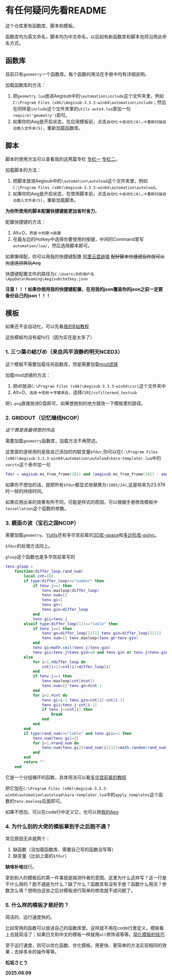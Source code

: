 # 有任何疑问先看README

这个仓库里有函数库、脚本和模板。  

函数库均为英文命名，脚本均为中文命名，以后如有新函数库和脚本也将沿用此命名方式。  

## 函数库

目前只有`geometry`一个函数库。每个函数的用法在手册中均有详细说明。  

加载函数库的方法：

1. 把`geometry.lua`放进Aegisub中的`\automation\include`这个文件夹里，例如`C:\Program Files (x86)\Aegisub-3.3.3-win64\automation\include`；然后在同样是`include`这个文件夹里的`utils-auto4.lua`里加一句`require('geometry')`即可。
2. 如果你的Aeg是开启状态，在应用模板前，点击`自动化`→`自动化(A)…`→`重新扫描自动载入文件夹(S)`，重新加载函数库。  

## 脚本

脚本的使用方法可以查看我的这两篇专栏  [专栏一](https://b23.tv/ITY6Ylx)  [专栏二](https://b23.tv/D5qhCk8)。  

加载脚本的方法：

1. 把脚本放进Aegisub中的`\automation\autoload`这个文件夹里，例如`C:\Program Files (x86)\Aegisub-3.3.3-win64\automation\autoload`。
2. 如果你的Aeg是开启状态，在使用脚本前，点击`自动化`→`自动化(A)…`→`重新扫描自动载入文件夹(S)`，重新加载脚本。  

**为你所使用的脚本配置快捷键能更加省时省力**。  

配置快捷键的方法：  

1. Alt+O，`界面`→`热键`→`新建`
2. 在最左边的Hotkey中选择你要使用的按键，中间的Command里写`automation/lua/`，然后选择脚本即可。  

如果懒得配，你可以用我的快捷键配置  [阿里云盘链接](https://www.alipan.com/s/sbKkXdQmPVM)  ~~配好脚本快捷键后你就可以光速连招爽玩Aeg~~  

快捷键配置文件的路径为`C:\Users\你的用户名\AppData\Roaming\Aegisub\hotkey.json`

**注意！！！如果你想用我的快捷键配置，在用我的json覆盖你的json之前一定要备份自己的json！！！**

## 模板

如果还不会自动化，可以先看[我的B站教程](https://www.bilibili.com/video/BV1KmGTzmEp5?vd_source=6df8fb6687b936d34db1b244f6a15be5)  

这些模板均没有留fx行（因为实在是太多了）  

### 1. 三つ葉の結びめ（来自风平浪静的明天NCED3）

这个模板不需要加载任何函数库，但是需要加载[mod滤镜](https://github.com/qwe7989199/aegisub_scripts/tree/master/VSFilterMod_bin)  

加载mod滤镜的方法：

1. 把dll放进`C:\Program Files (x86)\Aegisub-3.3.3-win64\csri`这个文件夹中
2. Alt+O，`高级`→`视频`→`字幕来自`，选择`CSRI/vsfiltermod_textsub`  

把`1.png`直接放进D盘即可，如果想放别的地方就改一下模板里的路径。  

### 2. GRIDOUT（记忆缝线NCOP）  

*这个算是我最得意的作品*

需要加载`geometry`函数库，加载方法不再赘述。

这里面的逐帧用的是我自己添加的内联变量`$fdur`,你可以在`C:\Program Files (x86)\Aegisub-3.3.3-win64\automation\autoload\kara-templater.lua`中的`varctx`这个表中加一句  

```lua
fdur = aegisub.ms_from_frame(101) and (aegisub.ms_from_frame(101) - aegisub.ms_from_frame(1))/100 or 1001/24
```

如果你不想加的话，就把所有`$fdur`都显式地替换为`(1001/24)`,这是帧率为23.976时一帧的持续时间。  

如果应用出来的效果有所不同，可能是样式的原因，可以根据手册修改模板中`tessellation`这个函数的参数。

### 3. 鏡面の波（宝石之国NCOP）

需要加载`geometry`、[Yutils](https://github.com/Youka/Yutils/blob/T1/src/Yutils.lua)还有多华宫前辈的[3D库-space](https://github.com/WitchCraftWorks66/StupidAss/blob/main/3D%E7%9B%B8%E5%85%B3/%E5%87%BD%E6%95%B0%E5%BA%93/b%E7%AB%99BV1zK4y1Q76i/space.lua)和[多边形库-polyc](https://github.com/WitchCraftWorks66/StupidAss/blob/main/%E5%A4%9A%E8%BE%B9%E5%BD%A2%E5%BA%93/ployc%E4%BC%98%E5%8C%96%E6%9B%B4%E6%96%B0%E7%89%88/polyc.lua)。  

`$fdur`的处理方法同上。

`gloop`这个函数也是多华宫前辈写的

```lua
tenv.gloop =
	function(differ_loop,rand_num)
		local cnt={0}
		if type(differ_loop)=="number" then
			if tenv.j==1 then
				tenv.maxloop(differ_loop)
				tenv.num={}
				tenv.gi=1
				tenv.gn=1
				tenv.gin=differ_loop
			end
			tenv.gii=tenv.j
		elseif type(differ_loop[1])=="table" then
			if tenv.j==1 then
				tenv.gn=differ_loop[1][1] tenv.gin=differ_loop[1][2]
				tenv.num={} tenv.maxloop(tenv.gn*tenv.gin)
			end
			tenv.gi=math.ceil(tenv.j/tenv.gin)
			tenv.gii=tenv.j%tenv.gin==0 and tenv.gin or tenv.j%tenv.gin
		else
			for i=1,#differ_loop do
				cnt[i+1]=cnt[i]+differ_loop[i]
			end
			if tenv.j==1 then
				tenv.maxloop(cnt[#cnt])
				tenv.num={} tenv.gn=#cnt-1
			end
			for i=2,#cnt do
				tenv.gi=i-1 tenv.gin=cnt[i]-cnt[i-1]
				tenv.gii=tenv.j-cnt[i-1]
				if tenv.j<=cnt[i] then
					break
				end
			end
		end
		if type(rand_num)=="table" and tenv.gii==1 then
			tenv.num[tenv.gi]={}
			for i=1,#rand_num do
				tenv.num[tenv.gi][rand_num[i][1]]=math.random(rand_num[i][2],rand_num[i][3])
			end
		end
		return ""
	end
```

它是一个分组循环的函数，具体用法可以看[多华宫前辈的教程](https://www.bilibili.com/video/BV1mv411i7Rm?vd_source=6df8fb6687b936d34db1b244f6a15be5)

把它加在`C:\Program Files (x86)\Aegisub-3.3.3-win64\automation\autoload\kara-templater.lua`中的`apply_templates`这个函数的`tenv.maxloop`后面即可。

如果不想加，可以在code行中定义它，也可以用[我的Aeg](https://www.alipan.com/s/sbKkXdQmPVM)

### 4. 为什么别的大佬的模板拿到手之后跑不通？

常见原因无非就两个：

1. 缺函数（没加载函数库、需要自己写的函数没写等）
2. 缺变量（比如上面的`$fdur`）

**缺啥补啥**就行。

拿到别人的模板后的第一件事就是揣测作者的意图。这里为什么这样写？这一行是干什么用的？跑不通是为什么？缺了什么？函数库有没有手册？函数什么用法？参数怎么填？想明白这些之后对模板进行简单的修改就不成问题了。  

### 5. 什么样的模板才是好的？

简洁的、运行速度快的。

比如常用的函数可以放进自己的函数库里，这样就不用在code行里定义，模板看上去就简洁了；如果日文和中文的模板一样就用`all`修饰语等等。[简化模板的技巧](https://b23.tv/mIyhsHb)

至于运行速度，则可以优化函数、优化模板。用更快、更简单的方法实现相同的效果；去掉多余的操作等等。  





**松坂さとう**

**2025.08.09**

